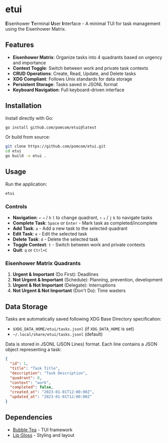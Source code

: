 # etui

**E**isenhower **T**erminal **U**ser **I**nterface - A minimal TUI for task management using the Eisenhower Matrix.

## Features

- **Eisenhower Matrix**: Organize tasks into 4 quadrants based on urgency and importance
- **Context Toggle**: Switch between work and private task contexts  
- **CRUD Operations**: Create, Read, Update, and Delete tasks
- **XDG Compliant**: Follows Unix standards for data storage
- **Persistent Storage**: Tasks saved in JSONL format
- **Keyboard Navigation**: Full keyboard-driven interface

## Installation

Install directly with Go:
```bash
go install github.com/pomcom/etui@latest
```

Or build from source:
```bash
git clone https://github.com/pomcom/etui.git
cd etui
go build -o etui .
```

## Usage

Run the application:
```bash
etui
```

### Controls

- **Navigation**: `←` `→` / `h` `l` to change quadrant, `↑` `↓` / `j` `k` to navigate tasks
- **Complete Task**: `Space` or `Enter` - Mark task as completed/incomplete
- **Add Task**: `a` - Add a new task to the selected quadrant
- **Edit Task**: `e` - Edit the selected task
- **Delete Task**: `d` - Delete the selected task
- **Toggle Context**: `t` - Switch between work and private contexts
- **Quit**: `q` or `Ctrl+C`

### Eisenhower Matrix Quadrants

1. **Urgent & Important** (Do First): Deadlines
2. **Not Urgent & Important** (Schedule): Planning, prevention, development
3. **Urgent & Not Important** (Delegate): Interruptions
4. **Not Urgent & Not Important** (Don't Do): Time wasters

## Data Storage

Tasks are automatically saved following XDG Base Directory specification:
- `$XDG_DATA_HOME/etui/tasks.jsonl` (if `XDG_DATA_HOME` is set)  
- `~/.local/share/etui/tasks.jsonl` (default)

Data is stored in JSONL (JSON Lines) format. Each line contains a JSON object representing a task:

```json
{
  "id": 1,
  "title": "Task Title",
  "description": "Task Description",
  "quadrant": 0,
  "context": "work",
  "completed": false,
  "created_at": "2023-01-01T12:00:00Z",
  "updated_at": "2023-01-01T12:00:00Z"
}
```

## Dependencies

- [Bubble Tea](https://github.com/charmbracelet/bubbletea) - TUI framework
- [Lip Gloss](https://github.com/charmbracelet/lipgloss) - Styling and layout
